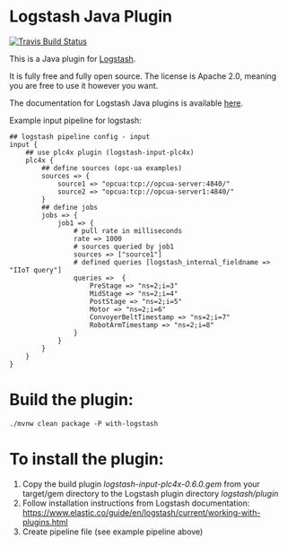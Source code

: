 <!--

  Licensed to the Apache Software Foundation (ASF) under one or more
  contributor license agreements.  See the NOTICE file distributed with
  this work for additional information regarding copyright ownership.
  The ASF licenses this file to You under the Apache License, Version 2.0
  (the "License"); you may not use this file except in compliance with
  the License.  You may obtain a copy of the License at

      http://www.apache.org/licenses/LICENSE-2.0

  Unless required by applicable law or agreed to in writing, software
  distributed under the License is distributed on an "AS IS" BASIS,
  WITHOUT WARRANTIES OR CONDITIONS OF ANY KIND, either express or implied.
  See the License for the specific language governing permissions and
  limitations under the License.

-->

# Logstash Java Plugin

[![Travis Build Status](https://travis-ci.org/logstash-plugins/logstash-filter-java_filter_example.svg)](https://travis-ci.org/logstash-plugins/logstash-filter-java_filter_example)

This is a Java plugin for [Logstash](https://github.com/elastic/logstash).

It is fully free and fully open source. The license is Apache 2.0, meaning you are free to use it however you want.

The documentation for Logstash Java plugins is available [here](https://www.elastic.co/guide/en/logstash/6.7/contributing-java-plugin.html).

Example input pipeline for logstash:
```
## logstash pipeline config - input
input {
	## use plc4x plugin (logstash-input-plc4x)
	plc4x {
		## define sources (opc-ua examples)
		sources => {
			source1 => "opcua:tcp://opcua-server:4840/"
			source2 => "opcua:tcp://opcua-server1:4840/"
		}
		## define jobs
		jobs => {
			job1 => {
				# pull rate in milliseconds
				rate => 1000
				# sources queried by job1
				sources => ["source1"]
				# defined queries [logstash_internal_fieldname => "IIoT query"]
				queries =>  {
					PreStage => "ns=2;i=3"
					MidStage => "ns=2;i=4"
					PostStage => "ns=2;i=5"
					Motor => "ns=2;i=6"
					ConvoyerBeltTimestamp => "ns=2;i=7"
					RobotArmTimestamp => "ns=2;i=8"
				}
			}
		}
	}
}
```

# Build the plugin:

    ./mvnw clean package -P with-logstash

# To install the plugin:
1) Copy the build plugin *logstash-input-plc4x-0.6.0.gem* from your target/gem directory to the Logstash plugin directory *logstash/plugin*
2) Follow installation instructions from Logstash documentation: https://www.elastic.co/guide/en/logstash/current/working-with-plugins.html
3) Create pipeline file (see example pipeline above)